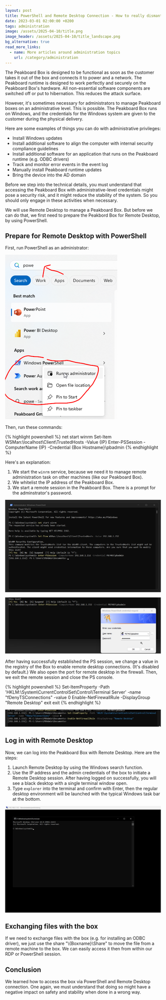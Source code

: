 ```yaml
---
layout: post
title: PowerShell and Remote Desktop Connection - How to really dismantle a Peakboard box
date: 2023-03-01 02:00:00 +0200
tags: administration
image: /assets/2025-04-10/title.png
image_header: /assets/2025-04-10/title_landscape.png
bg_alternative: true
read_more_links:
  - name: More articles around administration topics
    url: /category/administration
---
```

The Peakboard Box is designed to be functional as soon as the customer takes it out of the box and connects it to power and a network. The Peakboard runtime is designed to work perfectly and securely on the Peakboard Box's hardware. All non-essential software components are switched off or put to hibernation. This reduces the attack surface.

However, it's sometimes necessary for administrators to manage Peakboard boxes on an administrative level. This is possible. The Peakboard Box runs on Windows, and the credentials for the Windows system are given to the customer during the physical delivery.

Here are some examples of things you can do with administrative privileges:

- Install Windows updates
- Install additional software to align the computer with internal security compliance guidelines
- Install additional software for an application that runs on the Peakboard runtime (e.g. ODBC drivers)
- Track and monitor error events in the event log
- Manually install Peakboard runtime updates
- Bring the device into the AD domain

Before we step into the technical details, you must understand that accessing the Peakboard Box with administrative-level credentials might pose a security risk, and it might reduce the stability of the system. So you should only engage in these activities when necessary.

We will use Remote Desktop to manage a Peakboard Box. But before we can do that, we first need to prepare the Peakbord Box for Remote Desktop, by using PowerShell.

## Prepare for Remote Desktop with PowerShell

First, run PowerShell as an administrator:

![image](/assets/2025-04-10/010.png)

Then, run these commands:

{% highlight powershell %}
net start winrm
Set-Item WSMan:\localhost\Client\TrustedHosts -Value {IP}
Enter-PSSession -ComputerName {IP} -Credential {Box Hostname}\pbadmin
{% endhighlight %}

Here's an explanation:

1. We start the `winrm` service, because we need it to manage remote administration task on other machines (like our Peakboard Box).
2. We whitelist the IP address of the Peakboard Box.
3. We start a remote session in the Peakboard Box. There is a prompt for the adminstrator's password.

![image](/assets/2025-04-10/020.png)

![image](/assets/2025-04-10/025.png)

After having successfully established the PS session, we change a value in the registry of the Box to enable remote desktop connections. (It's disabled by default.) We also open the port for remote desktop in the firewall. Then, we exit the remote session and close the PS console.

{% highlight powershell %}
Set-ItemProperty -Path 'HKLM:\System\CurrentControlSet\Control\Terminal Server' -name "fDenyTSConnections" -value 0
Enable-NetFirewallRule -DisplayGroup "Remote Desktop"
exit
exit
{% endhighlight %}

![image](/assets/2025-04-10/030.png)

## Log in with Remote Desktop

Now, we can log into the Peakboard Box with Remote Desktop. Here are the steps:

1. Launch Remote Desktop by using the Windows search function. 
2. Use the IP address and the admin credentials of the box to initiate a Remote Desktop session. After having logged on successfully, you will see a black desktop with a single terminal window open.
3. Type `explorer` into the terminal and confirm with Enter, then the regular desktop environment will be launched with the typical Windows task bar at the bottom.

![image](/assets/2025-04-10/040.png)

## Exchanging files with the box

If we need to exchange files with the box (e.g. for installing an ODBC driver), we just use the share "\\{Boxname}\Share" to move the file from a remote machine to the box. We can easily access it then from within our RDP or PowerShell session.

## Conclusion

We learned how to access the box via PowerShell and Remote Desktop connection. One again, we must understand that doing so might have a negative impact on safety and stability when done in a wrong way.

